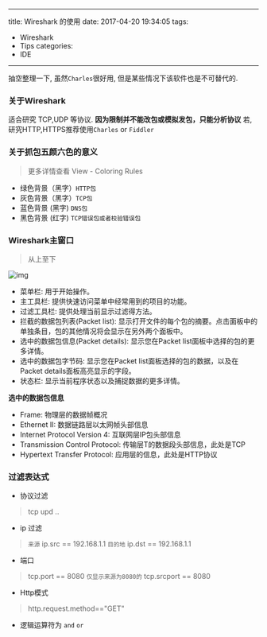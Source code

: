 ------
title: Wireshark 的使用
date: 2017-04-20 19:34:05
tags:
  - Wireshark
  - Tips
categories:
  - IDE
------
 抽空整理一下, 虽然`Charles`很好用, 但是某些情况下该软件也是不可替代的.
<!--more-->
<!-- ## 参考
[WireShark](http://www.cnblogs.com/TankXiao/archive/2012/10/10/2711777.html) -->

### 关于Wireshark
适合研究 TCP,UDP 等协议. **因为限制并不能改包或模拟发包，只能分析协议**
若, 研究HTTP,HTTPS推荐使用`Charles` or `Fiddler`

### 关于抓包五颜六色的意义
> 更多详情查看 View - Coloring Rules

- 绿色背景（黑字）`HTTP包`
- 灰色背景（黑字）`TCP包`
- 蓝色背景 (黑字)  `DNS包`
- 黑色背景 (红字)  `TCP错误包或者校验错误包`

### Wireshark主窗口
> 从上至下

![img](https://cloud.githubusercontent.com/assets/16535610/21889866/01695500-d906-11e6-8ddb-c82c20967ae0.png)

- 菜单栏: 用于开始操作。
- 主工具栏: 提供快速访问菜单中经常用到的项目的功能。
- 过滤工具栏: 提供处理当前显示过滤得方法。
- 拦截的数据包列表(Packet list): 显示打开文件的每个包的摘要。点击面板中的单独条目，包的其他情况将会显示在另外两个面板中。
- 选中的数据包信息(Packet details): 显示您在Packet list面板中选择的包的更多详情。
- 选中的数据包字节码: 显示您在Packet list面板选择的包的数据，以及在Packet details面板高亮显示的字段。
- 状态栏: 显示当前程序状态以及捕捉数据的更多详情。

**选中的数据包信息**
- Frame: 物理层的数据帧概况
- Ethernet II: 数据链路层以太网帧头部信息
- Internet Protocol Version 4: 互联网层IP包头部信息
- Transmission Control Protocol:  传输层T的数据段头部信息，此处是TCP
- Hypertext Transfer Protocol:  应用层的信息，此处是HTTP协议


### 过滤表达式
- 协议过滤
> tcp upd ..

- ip 过滤
>`来源` ip.src == 192.168.1.1
>`目的地` ip.dst == 192.168.1.1

- 端口
> tcp.port == 8080
>`仅显示来源为8080的` tcp.srcport == 8080

- Http模式
> http.request.method=="GET"

- 逻辑运算符为 `and` `or`
